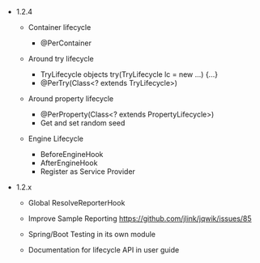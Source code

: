 - 1.2.4

    - Container lifecycle
        - @PerContainer

    - Around try lifecycle
      - TryLifecycle objects
        try(TryLifecycle lc = new ...) {...}
      - @PerTry(Class<? extends TryLifecycle>)

    - Around property lifecycle
      - @PerProperty(Class<? extends PropertyLifecycle>)
      - Get and set random seed

    - Engine Lifecycle
        - BeforeEngineHook
        - AfterEngineHook
        - Register as Service Provider

- 1.2.x
  
    - Global ResolveReporterHook

    - Improve Sample Reporting
      https://github.com/jlink/jqwik/issues/85

    - Spring/Boot Testing in its own module

    - Documentation for lifecycle API in user guide
